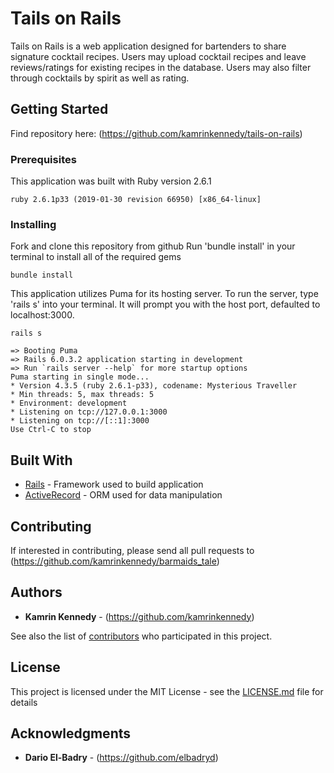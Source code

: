 # Tails on Rails

Tails on Rails is a web application designed for bartenders to share signature cocktail recipes. Users may upload cocktail recipes and leave reviews/ratings for existing recipes in the database. Users may also filter through cocktails by spirit as well as rating.

## Getting Started

Find repository here: (https://github.com/kamrinkennedy/tails-on-rails)

### Prerequisites

This application was built with Ruby version 2.6.1

```
ruby 2.6.1p33 (2019-01-30 revision 66950) [x86_64-linux]
```

### Installing

Fork and clone this repository from github
Run 'bundle install' in your terminal to install all of the required gems

```
bundle install
```

This application utilizes Puma for its hosting server. To run the server, type 'rails s' into your terminal. It will prompt you with the host port, defaulted to localhost:3000.

```
rails s

=> Booting Puma
=> Rails 6.0.3.2 application starting in development 
=> Run `rails server --help` for more startup options
Puma starting in single mode...
* Version 4.3.5 (ruby 2.6.1-p33), codename: Mysterious Traveller
* Min threads: 5, max threads: 5
* Environment: development
* Listening on tcp://127.0.0.1:3000
* Listening on tcp://[::1]:3000
Use Ctrl-C to stop
```


## Built With

* [Rails](https://github.com/rails/rails) - Framework used to build application
* [ActiveRecord](https://github.com/rails/rails) - ORM used for data manipulation

## Contributing

If interested in contributing, please send all pull requests to (https://github.com/kamrinkennedy/barmaids_tale)


## Authors

* **Kamrin Kennedy** - (https://github.com/kamrinkennedy)

See also the list of [contributors](https://github.com/your/project/contributors) who participated in this project.

## License

This project is licensed under the MIT License - see the [LICENSE.md](LICENSE.md) file for details

## Acknowledgments

* **Dario El-Badry** - (https://github.com/elbadryd)